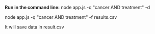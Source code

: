 **Run in the command line:**
node app.js -q "cancer AND treatment" -d

node app.js -q "cancer AND treatment" -f results.csv

It will save data in result.csv
